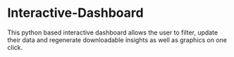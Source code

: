 # Interactive-Dashboard
This python based interactive dashboard allows the user to filter, update their data and regenerate downloadable insights as well as graphics on one click.

